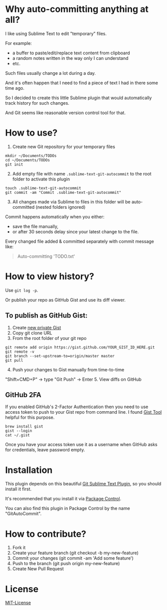 Why auto-committing anything at all?
====================================

I like using Sublime Text to edit "temporary" files.

For example:

 * a buffer to paste/edit/replace text content from clipboard
 * a random notes written in the way only I can understand
 * etc.

Such files usually change a lot during a day.

And it's often happen that I need to find a piece of text I had in there some time ago.

So I decided to create this little Sublime plugin that would automatically track history for such changes.

And Git seems like reasonable version control tool for that.


How to use?
===========

 1. Create new Git repository for your temporary files

  ```
mkdir ~/Documents/TODOs
cd ~/Documents/TODOs
git init
```
 2. Add empty file with name `.sublime-text-git-autocommit` to the root folder to activate this plugin

  ```
touch .sublime-text-git-autocommit
git commit -am "Commit .sublime-text-git-autocommit"
```
 3. All changes made via Sublime to files in this folder will be auto-committed (nested folders ignored)

Commit happens automatically when you either:
 * save the file manually,
 * or after 30 seconds delay since your latest change to the file.

Every changed file added & committed separately with commit message like:
> Auto-committing 'TODO.txt'

How to view history?
====================

Use `git log -p`.

Or publish your repo as GitHub Gist and use its diff viewer.

## To publish as GitHub Gist:
 1. Create [new private Gist](https://gist.github.com)
 2. Copy git clone URL
 3. From the root folder of your git repo

  ```
git remote add origin https://gist.github.com/YOUR_GIST_ID_HERE.git
git remote -v
git branch --set-upstream-to=origin/master master
git pull
```
 4. Push your changes to Gist manually from time-to-time
  
  "Shift+CMD+P" -> type "Git Push" -> Enter
 5. View diffs on GitHub

## GitHub 2FA
If you enabled GitHub's 2-Factor Authentication then you need to use access token to push to your Gist repo from command line.
I found [Gist Tool](https://github.com/defunkt/gist) helpful for this purpose.
```
brew install gist
gist --login
cat ~/.gist
```
Once you have your access token use it as a username when GitHub asks for credentials, leave password empty.


Installation
============

This plugin depends on this beautiful [Git Sublime Text Plugin](https://github.com/kemayo/sublime-text-git), so you should install it first.

It's recommended that you install it via [Package Control](https://github.com/kemayo/sublime-text-git#package-control).

You can also find this plugin in Package Control by the name "GitAutoCommit".


How to contribute?
==================
1. Fork it
2. Create your feature branch (git checkout -b my-new-feature)
3. Commit your changes (git commit -am 'Add some feature')
4. Push to the branch (git push origin my-new-feature)
5. Create New Pull Request

License
=======
[MIT-License](https://raw.githubusercontent.com/anjlab/sublime-text-git-autocommit/master/LICENSE)
